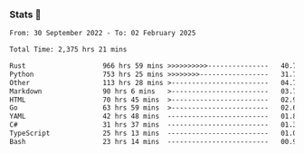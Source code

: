 ### Stats 👋
<!--START_SECTION:waka-->

```txt
From: 30 September 2022 - To: 02 February 2025

Total Time: 2,375 hrs 21 mins

Rust                   966 hrs 59 mins >>>>>>>>>>---------------   40.71 %
Python                 753 hrs 25 mins >>>>>>>>-----------------   31.72 %
Other                  113 hrs 28 mins >------------------------   04.78 %
Markdown               90 hrs 6 mins   >------------------------   03.79 %
HTML                   70 hrs 45 mins  >------------------------   02.98 %
Go                     63 hrs 59 mins  >------------------------   02.69 %
YAML                   42 hrs 48 mins  -------------------------   01.80 %
C#                     31 hrs 37 mins  -------------------------   01.33 %
TypeScript             25 hrs 13 mins  -------------------------   01.06 %
Bash                   23 hrs 14 mins  -------------------------   00.98 %
```

<!--END_SECTION:waka-->

<!--
**buhaytza2005/buhaytza2005** is a ✨ _special_ ✨ repository because its `README.md` (this file) appears on your GitHub profile.

Here are some ideas to get you started:

- 🔭 I’m currently working on ...
- 🌱 I’m currently learning ...
- 👯 I’m looking to collaborate on ...
- 🤔 I’m looking for help with ...
- 💬 Ask me about ...
- 📫 How to reach me: ...
- 😄 Pronouns: ...
- ⚡ Fun fact: ...
-->



